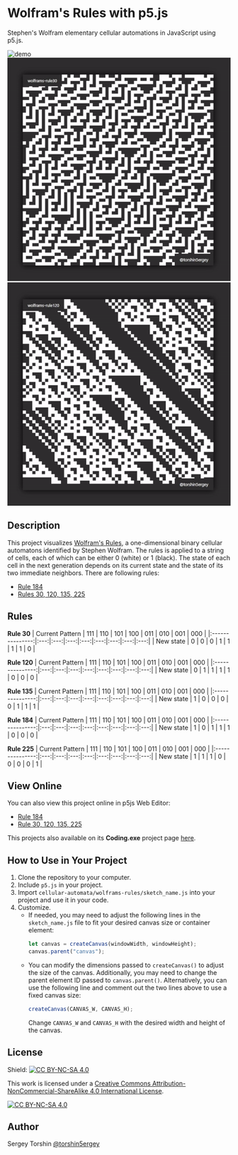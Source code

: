 # Wolfram's Rules with p5.js

Stephen's Wolfram elementary cellular automations in JavaScript using p5.js.

![demo](assets/demo-rule184.gif)
![demo](assets/demo-rule30.gif)
![demo](assets/demo-rule120.gif)

## Description

This project visualizes [Wolfram's Rules](https://en.wikipedia.org/wiki/Rule_30), a one-dimensional binary cellular automatons identified by Stephen Wolfram. The rules is applied to a string of cells, each of which can be either 0 (white) or 1 (black). The state of each cell in the next generation depends on its current state and the state of its two immediate neighbors. There are following rules:
- [Rule 184](https://en.wikipedia.org/wiki/Rule_184)
- [Rules 30, 120, 135, 225](https://en.wikipedia.org/wiki/Rule_30)

## Rules

**Rule 30**
| Current Pattern | 111 | 110 | 101 | 100 | 011 | 010 | 001 | 000 |
|:---------------:|:---:|:---:|:---:|:---:|:---:|:---:|:---:|:---:|
| New state       | 0   | 0   | 0   | 1   | 1   | 1   | 1   | 0   |

**Rule 120**
| Current Pattern | 111 | 110 | 101 | 100 | 011 | 010 | 001 | 000 |
|:---------------:|:---:|:---:|:---:|:---:|:---:|:---:|:---:|:---:|
| New state       | 0   | 1   | 1   | 1   | 1   | 0   | 0   | 0   |

**Rule 135**
| Current Pattern | 111 | 110 | 101 | 100 | 011 | 010 | 001 | 000 |
|:---------------:|:---:|:---:|:---:|:---:|:---:|:---:|:---:|:---:|
| New state       | 1   | 0   | 0   | 0   | 0   | 1   | 1   | 1   |

**Rule 184**
| Current Pattern | 111 | 110 | 101 | 100 | 011 | 010 | 001 | 000 |
|:---------------:|:---:|:---:|:---:|:---:|:---:|:---:|:---:|:---:|
| New state       | 1   | 0   | 1   | 1   | 1   | 0   | 0   | 0   |

**Rule 225**
| Current Pattern | 111 | 110 | 101 | 100 | 011 | 010 | 001 | 000 |
|:---------------:|:---:|:---:|:---:|:---:|:---:|:---:|:---:|:---:|
| New state       | 1   | 1   | 1   | 0   | 0   | 0   | 0   | 1   |

## View Online

You can also view this project online in p5js Web Editor:
- [Rule 184](https://editor.p5js.org/torshin5ergey/full/CHG4PIw2g)
- [Rule 30, 120, 135, 225](https://editor.p5js.org/torshin5ergey/full/CHG4PIw2g)

This projects also available on its **Coding.exe** project page [here](https://torshin5ergey.github.io/cellular-automata/wolframs-rules/index.html).

## How to Use in Your Project

1. Clone the repository to your computer.
2. Include `p5.js` in your project.
3. Import `cellular-automata/wolframs-rules/sketch_name.js` into your project and use it in your code.
4. Customize.
    - If needed, you may need to adjust the following lines in the `sketch_name.js` file to fit your desired canvas size or    container element:
        ```javascript
        let canvas = createCanvas(windowWidth, windowHeight);
        canvas.parent("canvas");
        ```
    - You can modify the dimensions passed to `createCanvas()` to adjust the size of the canvas. Additionally, you may need to change the parent element ID passed to `canvas.parent()`. Alternatively, you can use the following line and comment out the two lines above to use a fixed canvas size:
        ```javascript
        createCanvas(CANVAS_W, CANVAS_H);
        ```
        Change `CANVAS_W` and `CANVAS_H` with the desired width and height of the canvas.

## License

Shield: [![CC BY-NC-SA 4.0][cc-by-nc-sa-shield]][cc-by-nc-sa]

This work is licensed under a
[Creative Commons Attribution-NonCommercial-ShareAlike 4.0 International License][cc-by-nc-sa].

[![CC BY-NC-SA 4.0][cc-by-nc-sa-image]][cc-by-nc-sa]

[cc-by-nc-sa]: http://creativecommons.org/licenses/by-nc-sa/4.0/
[cc-by-nc-sa-image]: https://licensebuttons.net/l/by-nc-sa/4.0/88x31.png
[cc-by-nc-sa-shield]: https://img.shields.io/badge/License-CC%20BY--NC--SA%204.0-lightgrey.svg

## Author

Sergey Torshin [@torshin5ergey](https://github.com/torshin5ergey)
